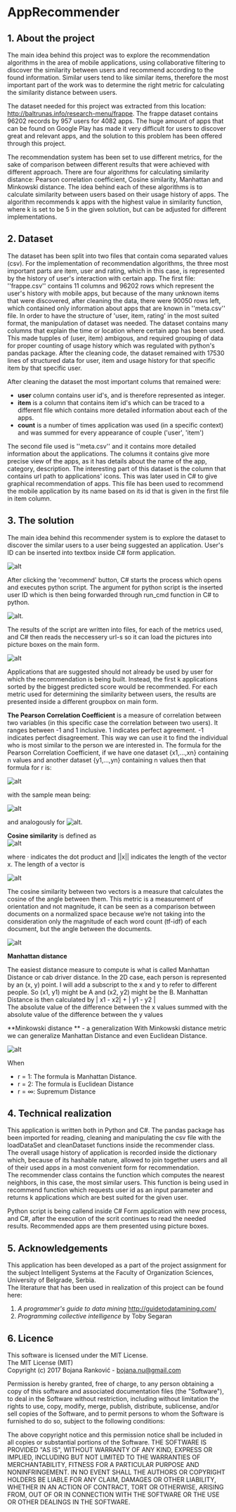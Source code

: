 # AppRecommender
## 1. About the project
The main idea behind this project was to explore the recommendation algorithms in the area of mobile applications, using collaborative filtering to discover the similarity between users and recommend according to the found information. Similar users tend to like similar items, therefore the most important part of the work was to determine the right metric for calculating the similarity distance between users.

The dataset needed for this project was extracted from this location: http://baltrunas.info/research-menu/frappe. The frappe dataset contains 96202 records by 957 users for 4082 apps. The huge amount of apps that can be found on Google Play has made it very difficult for users to discover great and relevant apps, and the solution to this problem has been offered through this project. 

The recommendation system has been set to use different metrics, for the sake of comparison between different results that were achieved with different approach. There are four algorithms for calculating similarity distance: Pearson correlation coefficient, Cosine similarity, Manhattan and Minkowski distance. The idea behind each of these algorithms is to calculate similarity between users based on their usage history of apps. The algorithm recommends k apps with the highest value in similarity function, where k is set to be 5 in the given solution, but can be adjusted for different implementations.

## 2. Dataset
The dataset has been split into two files that contain coma separated values (csv). For the implementation of recommendation algorithms, the three most important parts are item, user and rating, which in this case, is represented by the history of user's interaction with certain app.
The first file: ''frappe.csv'' contains 11 columns and 96202 rows which represent the user's history with mobile apps, but because of the many unknown items that were discovered, after cleaning the data, there were 90050 rows left, which contained only information about apps that are known in ''meta.csv'' file. In order to have the structure of 'user, item, rating' in the most suited format, the manipulation of dataset was needed. The dataset contains many columns that explain the time or location where certain app has been used. This made tupples of (user, item) ambigous, and required grouping of data for proper counting of usage history which was regulated with python's pandas package. After the cleaning code, the dataset remained with 17530 lines of structured data for user, item and usage history for that specific item by that specific user.

After cleaning the dataset the most important colums that remained were:  

* **user** column contains user id's, and is therefore represented as integer.    
* **item** is a column that contains item id's which can be traced to a different file which contains more detailed information about each of the apps.  
* **count** is a number of times application was used (in a specific context) and was summed for every appearance of couple ('user', 'item')  
  
The second file used is ''meta.csv'' and it contains more detailed information about the applications. The columns it contains give more precise view of the apps, as it has details about the name of the app, category, description. The interesting part of this dataset is the column that contains url path to applications' icons. This was later used in C# to give graphical recommendation of apps. This file has been used to recommend the mobile application by its name based on its id that is given in the first file in item column. 
					

## 3. The solution
The main idea behind this recommender system is to explore the dataset to discover the similar users to a user being suggested an application. User's ID can be inserted into textbox inside C# form application.  

![alt](https://github.com/bojana-rankovic/AppRecommender/blob/master/readme/insertID.PNG?raw=true)  

After clicking the 'recommend' button, C# starts the process which opens and executes python script. The argument for python script is the inserted user ID which is then being forwarded through run_cmd function in C# to python.  
  
![alt](https://github.com/bojana-rankovic/AppRecommender/blob/master/readme/python-procces.PNG?raw=true). 

The results of the script are written into files, for each of the metrics used, and C# then reads the neccessery url-s so it can load the pictures into picture boxes on the main form.  

![alt](https://github.com/bojana-rankovic/AppRecommender/blob/master/readme/recommended.PNG?raw=true)  

Applications that are suggested should not already be used by user for which the recommendation is being built. Instead, the first k applications sorted by the biggest predicted score would be recommended. For each metric used for determining the similarity between users, the results are presented inside a different groupbox on main form.

**The Pearson Correlation Coefficient** is a measure of correlation between two variables (in this specific case the correlation between two users). It ranges between -1 and 1 inclusive. 1 indicates perfect agreement. -1 indicates perfect disagreement. This way we can use it to find the individual who is most similar to the person we are interested in. The formula for the Pearson Correlation Coefficient, if we have one dataset {x1,...,xn} containing n values and another dataset {y1,...,yn} containing n values then that formula for r is: 

![alt](https://wikimedia.org/api/rest_v1/media/math/render/svg/bd1ccc2979b0fd1c1aec96e386f686ae874f9ec0)   

with the sample mean being:    

![alt](https://wikimedia.org/api/rest_v1/media/math/render/svg/ac7289290243ac81a5db64d7ad3e75c72536941d)  

and analogously for ![alt](https://wikimedia.org/api/rest_v1/media/math/render/svg/6b298744237368f34e61ff7dc90b34016a7037af).

**Cosine similarity** is defined as  
![alt](https://github.com/bojana-rankovic/AppRecommender/blob/master/readme/cosine.PNG?raw=true)    

where · indicates the dot product and ||x|| indicates the length of the vector x. The length of a vector is  

![alt](https://github.com/bojana-rankovic/AppRecommender/blob/master/readme/length%20vector.PNG?raw=true)   

The cosine similarity between two vectors is a measure that calculates the cosine of the angle between them. This metric is a measurement of orientation and not magnitude, it can be seen as a comparison between documents on a normalized space because we’re not taking into the consideration only the magnitude of each word count (tf-idf) of each document, but the angle between the documents.  

![alt](http://blog.christianperone.com/wp-content/uploads/2013/09/cosinesimilarityfq1.png)

**Manhattan distance**  

The easiest distance measure to compute is what is called Manhattan Distance or cab driver
distance. In the 2D case, each person is represented by an (x, y) point. I will add a subscript
to the x and y to refer to different people. So (x1, y1) might be A and (x2, y2) might be the B. Manhattan Distance is then calculated by | x1 - x2| + | y1 - y2 |  
The absolute value of the
difference between the x values summed with
the absolute value of the difference
between the y values

**Minkowski distance ** - a generalization
With Minkowski distance metric we can generalize Manhattan Distance and even Euclidean Distance.  

![alt](https://github.com/bojana-rankovic/AppRecommender/blob/master/readme/minkowski.PNG?raw=true)  

When
* r  = 1: The formula is Manhattan Distance.
* r  = 2: The formula is Euclidean Distance
* r  = ∞: Supremum Distance



## 4. Technical realization
This application is written both in Python and C#. 
The pandas package has been imported for reading, cleaning and manipulating the csv file with the loadDataSet and cleanDataset functions inside the recommender class.   
The overall usage history of application is recorded inside the dictionary which, because of its hashable  nature, allowed to join together users and all of their used apps in a most convenient form for recommendation.   
The recommender class contains the function which computes the nearest neighbors, in this case, the most similar users. This function is being used in recommend function which requests user id as an input parameter and returns k applications which are best suited for the given user.  

Python script is being callend inside C# Form application with new process, and C#, after the execution of the scrit continues to read the needed results. Recommended apps are them presented using picture boxes.

## 5. Acknowledgements
This application has been developed as a part of the project assignment for the subject Intelligent Systems at the Faculty of Organization Sciences, University of Belgrade, Serbia.  
The literature that has been used in realization of this project can be found here:  
1. *A programmer's guide to data mining* http://guidetodatamining.com/  
2. *Programming collective intelligence* by Toby Segaran  

## 6. Licence
This software is licensed under the MIT License.  
The MIT License (MIT)  
Copyright (c) 2017 Bojana Ranković - bojana.nu@gmail.com  

Permission is hereby granted, free of charge, to any person obtaining a copy of this software and associated documentation files (the "Software"), to deal in the Software without restriction, including without limitation the rights to use, copy, modify, merge, publish, distribute, sublicense, and/or sell copies of the Software, and to permit persons to whom the Software is furnished to do so, subject to the following conditions:

The above copyright notice and this permission notice shall be included in all copies or substantial portions of the Software.
THE SOFTWARE IS PROVIDED "AS IS", WITHOUT WARRANTY OF ANY KIND, EXPRESS OR IMPLIED, INCLUDING BUT NOT LIMITED TO THE WARRANTIES OF MERCHANTABILITY, FITNESS FOR A PARTICULAR PURPOSE AND NONINFRINGEMENT. IN NO EVENT SHALL THE AUTHORS OR COPYRIGHT HOLDERS BE LIABLE FOR ANY CLAIM, DAMAGES OR OTHER LIABILITY, WHETHER IN AN ACTION OF CONTRACT, TORT OR OTHERWISE, ARISING FROM, OUT OF OR IN CONNECTION WITH THE SOFTWARE OR THE USE OR OTHER DEALINGS IN THE SOFTWARE.

